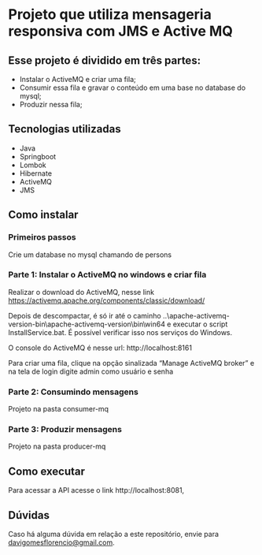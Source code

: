 # Projeto que utiliza mensageria responsiva com JMS e Active MQ

## Esse projeto é dividido em três partes:

- Instalar o ActiveMQ e criar uma fila;
- Consumir essa fila e gravar o conteúdo em uma base no database do mysql;
- Produzir nessa fila;

## Tecnologias utilizadas

- Java
- Springboot
- Lombok
- Hibernate
- ActiveMQ
- JMS

## Como instalar

### Primeiros passos

Crie um database no mysql chamando de persons

### Parte 1: Instalar o ActiveMQ no windows e criar fila

Realizar o download do ActiveMQ, nesse link https://activemq.apache.org/components/classic/download/

Depois de descompactar, é só ir até o caminho ..\apache-activemq-version-bin\apache-activemq-version\bin\win64 e executar o script InstallService.bat. É possível verificar isso nos serviços do Windows.

O console do ActiveMQ é nesse url: http://localhost:8161

Para criar uma fila, clique na opção sinalizada “Manage ActiveMQ broker” e na tela de login digite admin como usuário e senha

### Parte 2: Consumindo mensagens

Projeto na pasta consumer-mq

### Parte 3: Produzir mensagens

Projeto na pasta producer-mq

## Como executar

Para acessar a API acesse o link http://localhost:8081,

## Dúvidas

Caso há alguma dúvida em relação a este repositório, envie para davigomesflorencio@gmail.com.
